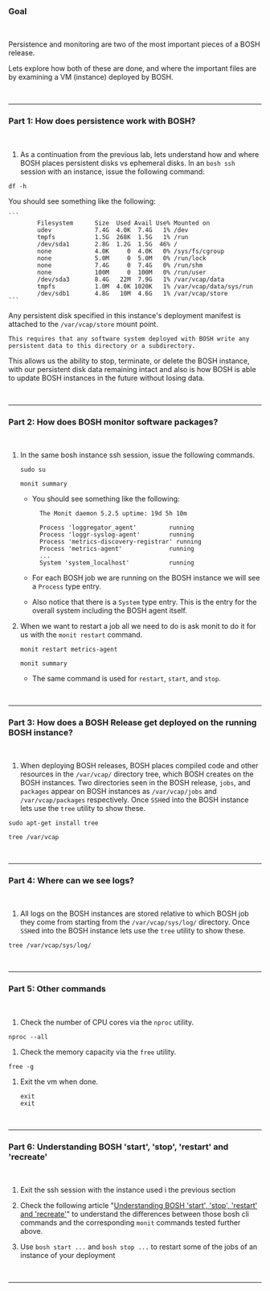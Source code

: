 
### Goal

<br/>

Persistence and monitoring are two of the most important pieces of a BOSH release. 

Lets explore how both of these are done, and where the important files are by examining a VM (instance) deployed by BOSH.

<br/>

---

### Part 1: How does persistence work with BOSH?

<br/>

1. As a continuation from the previous lab, lets understand how and where BOSH places persistent disks vs ephemeral disks. In an `bosh ssh` session with an instance, issue the following command:

  ```execute
  df -h
  ```

  You should see something like the following:
    
    ```
            Filesystem      Size  Used Avail Use% Mounted on
            udev            7.4G  4.0K  7.4G   1% /dev
            tmpfs           1.5G  268K  1.5G   1% /run
            /dev/sda1       2.8G  1.2G  1.5G  46% /
            none            4.0K     0  4.0K   0% /sys/fs/cgroup
            none            5.0M     0  5.0M   0% /run/lock
            none            7.4G     0  7.4G   0% /run/shm
            none            100M     0  100M   0% /run/user
            /dev/sda3       8.4G   22M  7.9G   1% /var/vcap/data
            tmpfs           1.0M  4.0K 1020K   1% /var/vcap/data/sys/run
            /dev/sdb1       4.8G   10M  4.6G   1% /var/vcap/store
    ```

  Any persistent disk specified in this instance's deployment manifest is attached to the `/var/vcap/store` mount point.   

    This requires that any software system deployed with BOSH write any persistent data to this directory or a subdirectory.
  
  This allows us the ability to stop, terminate, or delete the BOSH instance, with our persistent disk data remaining intact and also is how BOSH is able to update BOSH instances in the future without losing data.

<br/>

---

### Part 2: How does BOSH monitor software packages?

<br/>

1. In the same bosh instance ssh session, issue the following commands.

    ```execute
    sudo su
    ```

    ```execute
    monit summary
    ```

    - You should see something like the following:
      ```  
        The Monit daemon 5.2.5 uptime: 19d 5h 10m

        Process 'loggregator_agent'         running
        Process 'loggr-syslog-agent'        running
        Process 'metrics-discovery-registrar' running
        Process 'metrics-agent'             running
        ...
        System 'system_localhost'           running
      ```

    - For each BOSH job we are running on the BOSH instance we will see a `Process` type entry. 

    - Also notice that there is a `System` type entry. This is the entry for the overall system including the BOSH agent itself.

1. When we want to restart a job all we need to do is ask monit to do it for us with the `monit restart` command.

    ```execute 
    monit restart metrics-agent
    ```

    ```execute
    monit summary
    ```

    - The same command is used for `restart`, `start`, and `stop`.

<br/>

---

### Part 3: How does a BOSH Release get deployed on the running BOSH instance?

<br/>

1. When deploying BOSH releases, BOSH places compiled code and other resources in the `/var/vcap/` directory tree, which BOSH creates on the BOSH instances. Two directories seen in the BOSH release, `jobs`, and `packages` appear on BOSH instances as `/var/vcap/jobs` and `/var/vcap/packages` respectively. Once `SSH`ed into the BOSH instance lets use the `tree` utility to show these.

```execute
sudo apt-get install tree
```

```execute
tree /var/vcap
```
<br/>

---

### Part 4: Where can we see logs?

<br/>

1. All logs on the BOSH instances are stored relative to which BOSH job they come from starting from the `/var/vcap/sys/log/` directory. Once `SSH`ed into the BOSH instance lets use the `tree` utility to show these.

  ```execute
  tree /var/vcap/sys/log/
  ```
<br/>

---

### Part 5: Other commands

<br/>

1. Check the number of CPU cores via the `nproc` utility.

  ```execute
  nproc --all
  ```

1. Check the memory capacity via the `free` utility.

  ```execute
  free -g
  ```

1. Exit the vm when done.

   ```execute
   exit
   exit
   ```

<br/>

---

### Part 6: Understanding BOSH 'start', 'stop', 'restart' and 'recreate'

<br/>

1. Exit the ssh session with the instance used i the previous section

1. Check the following article "[Understanding BOSH 'start', 'stop', 'restart' and 'recreate'](https://community.pivotal.io/s/article/understanding-bosh-start-stop-restart-and-recreate)" to understand the differences between those bosh cli commands and the corresponding `monit` commands tested further above.

1. Use `bosh start ...` and `bosh stop ...` to restart some of the jobs of an instance of your deployment

<br/>

---